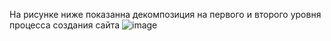 На рисунке ниже показанна декомпозиция на первого и второго уровня процесса создания сайта
![image](https://user-images.githubusercontent.com/83282284/117570843-5d20f980-b10f-11eb-979d-ef36e260eacb.png)
